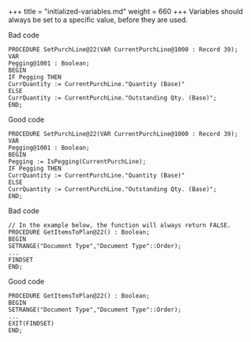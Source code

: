 +++
title = "initialized-variables.md"
weight = 660
+++
Variables should always be set to a specific value, before they are used.

Bad code

    PROCEDURE SetPurchLine@22(VAR CurrentPurchLine@1000 : Record 39);
    VAR
    Pegging@1001 : Boolean;
    BEGIN
    IF Pegging THEN
    CurrQuantity := CurrentPurchLine."Quantity (Base)"
    ELSE
    CurrQuantity := CurrentPurchLine."Outstanding Qty. (Base)";
    END;

Good code

    PROCEDURE SetPurchLine@22(VAR CurrentPurchLine@1000 : Record 39);
    VAR
    Pegging@1001 : Boolean;
    BEGIN
    Pegging := IsPegging(CurrentPurchLine);
    IF Pegging THEN
    CurrQuantity := CurrentPurchLine."Quantity (Base)"
    ELSE
    CurrQuantity := CurrentPurchLine."Outstanding Qty. (Base)";
    END;

Bad code

    // In the example below, the function will always return FALSE.
    PROCEDURE GetItemsToPlan@22() : Boolean;
    BEGIN
    SETRANGE("Document Type","Document Type"::Order);
    ...
    FINDSET
    END;

Good code

    PROCEDURE GetItemsToPlan@22() : Boolean;
    BEGIN
    SETRANGE("Document Type","Document Type"::Order);
    ...
    EXIT(FINDSET)
    END;

